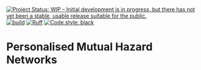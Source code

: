 [![Project Status: WIP – Initial development is in progress, but there has not yet been a stable, usable release suitable for the public.](https://www.repostatus.org/badges/latest/wip.svg)](https://www.repostatus.org/#wip)
[![build](https://github.com/cbg-ethz/pMHN/actions/workflows/test.yml/badge.svg?branch=main)](https://github.com/cbg-ethz/pMHN/actions/workflows/test.yml)
[![Ruff](https://img.shields.io/endpoint?url=https://raw.githubusercontent.com/charliermarsh/ruff/main/assets/badge/v2.json)](https://github.com/charliermarsh/ruff)
[![Code style: black](https://img.shields.io/badge/code%20style-black-000000.svg)](https://github.com/psf/black)

# Personalised Mutual Hazard Networks



